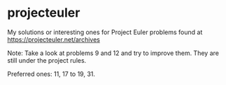# projecteuler
My solutions or interesting ones for Project Euler problems found at https://projecteuler.net/archives

Note: Take a look at problems 9 and 12 and try to improve them. They are still under the project rules.

Preferred ones: 11, 17 to 19, 31. 
